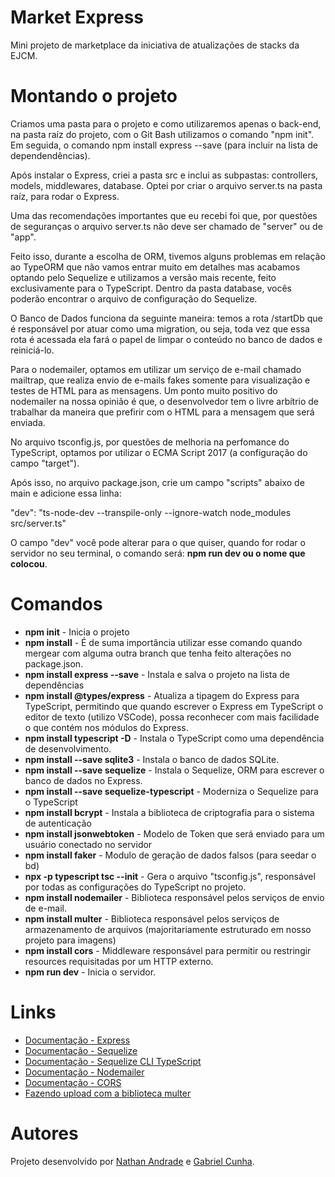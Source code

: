 # Market Express
Mini projeto de marketplace da iniciativa de atualizações de stacks da EJCM.

# Montando o projeto
Criamos uma pasta para o projeto e como utilizaremos apenas o back-end, na pasta raíz do projeto, com o Git Bash utilizamos o comando "npm init". 
Em seguida, o comando npm install express --save (para incluir na lista de dependendências). 

Após instalar o Express, criei a pasta src e inclui as subpastas: controllers, models, middlewares, database. Optei por criar o arquivo server.ts na pasta raíz, 
para rodar o Express.

Uma das recomendações importantes que eu recebi foi que, por questões de seguranças o arquivo server.ts não deve ser chamado de "server" ou de "app".

Feito isso, durante a escolha de ORM, tivemos alguns problemas em relação ao TypeORM que não vamos entrar muito em detalhes mas acabamos optando pelo Sequelize e utilizamos 
a versão mais recente, feito exclusivamente para o TypeScript. Dentro da pasta database, vocês poderão encontrar o arquivo de configuração do Sequelize. 

O Banco de Dados funciona da seguinte maneira: temos a rota /startDb que é responsável por atuar como uma migration, ou seja, toda vez que essa rota é acessada ela fará o papel de limpar o conteúdo no banco de dados e reiniciá-lo.

Para o nodemailer, optamos em utilizar um serviço de e-mail chamado mailtrap, que realiza envio de e-mails fakes somente para visualização e testes de HTML para as mensagens. Um ponto muito positivo do nodemailer na nossa opinião é que, o desenvolvedor tem o livre arbítrio de trabalhar da maneira que prefirir com o HTML para a mensagem que será enviada.

No arquivo tsconfig.js, por questões de melhoria na perfomance do TypeScript, optamos por utilizar o ECMA Script 2017 (a configuração do campo "target").

Após isso, no arquivo package.json, crie um campo "scripts" abaixo de main e adicione essa linha:

"dev": "ts-node-dev --transpile-only --ignore-watch node_modules src/server.ts"

O campo "dev" você pode alterar para o que quiser, quando for rodar o servidor no seu terminal, o comando será: **npm run dev ou o nome que colocou**.



# Comandos
- **npm init** - Inicia o projeto
- **npm install** - É de suma importância utilizar esse comando quando mergear com alguma outra branch que tenha feito alterações no package.json.
- **npm install express --save** - Instala e salva o projeto na lista de dependências
- **npm install @types/express** - Atualiza a tipagem do Express para TypeScript, permitindo que quando escrever o Express em TypeScript o editor de texto (utilizo VSCode),
possa reconhecer com mais facilidade o que contém nos módulos do Express.
- **npm install typescript -D** - Instala o TypeScript como uma dependência de desenvolvimento.
- **npm install --save sqlite3** - Instala o banco de dados SQLite.
- **npm install --save sequelize** - Instala o Sequelize, ORM para escrever o banco de dados no Express.
- **npm install --save sequelize-typescript** - Moderniza o Sequelize para o TypeScript
- **npm install bcrypt** - Instala a biblioteca de criptografia para o sistema de autenticação
- **npm install jsonwebtoken** - Modelo de Token que será enviado para um usuário conectado no servidor
- **npm install faker** - Modulo de geração de dados falsos (para seedar o bd)
- **npx -p typescript tsc --init** - Gera o arquivo "tsconfig.js", responsável por todas as configurações do TypeScript no projeto.
- **npm install nodemailer** - Biblioteca responsável pelos serviços de envio de e-mail.
- **npm install multer** - Biblioteca responsável pelos serviços de armazenamento de arquivos (majoritariamente estruturado em nosso projeto para imagens)
- **npm install cors** - Middleware responsável para permitir ou restringir resources requisitadas por um HTTP externo.
- **npm run dev** - Inicia o servidor.


# Links
- [Documentação - Express](https://expressjs.com)
- [Documentação - Sequelize](https://sequelize.org/master/manual/getting-started.html)
- [Documentação - Sequelize CLI TypeScript](https://www.npmjs.com/package/sequelize-cli-typescript)
- [Documentação - Nodemailer](https://nodemailer.com/about/)
- [Documentação - CORS](https://expressjs.com/en/resources/middleware/cors.html)
- [Fazendo upload com a biblioteca multer](https://medium.com/@thihenos/node-usando-multer-para-fazer-upload-de-arquivos-em-5-passos-9ca33a7cf2ec)

# Autores
Projeto desenvolvido por [Nathan Andrade](https://github.com/andradenathan) e [Gabriel Cunha](https://github.com/GabrielCunha105).



